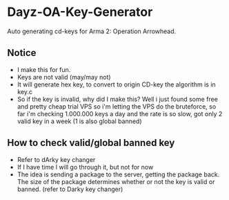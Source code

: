 Dayz-OA-Key-Generator
=====================

Auto generating cd-keys for Arma 2: Operation Arrowhead.

Notice
-------------
- I make this for fun.
- Keys are not valid (may/may not)
- It will generate hex key, to convert to origin CD-key the algorithm is in key.c
- So if the key is invalid, why did I make this? Well i just found some free and pretty cheap trial VPS so i'm letting the VPS do the bruteforce, so far i'm checking 1.000.000 keys a day and the rate is so slow, got only 2 valid key in a week (1 is also global banned)

How to check valid/global banned key
-----------------------------
- Refer to dArky key changer
- If I have time I will go through it, but not for now
- The idea is sending a package to the server, getting the package back. The size of the package determines whether or not the key is valid or banned. (refer to Darky key changer)